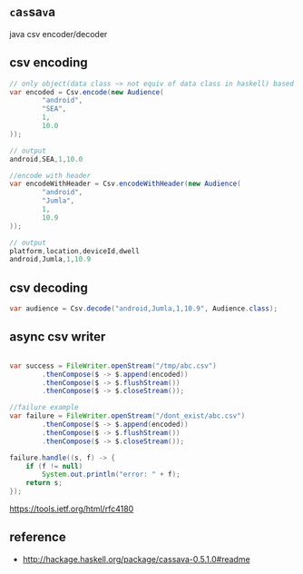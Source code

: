 `c`a`s`sa`v`a
------

java csv encoder/decoder

csv encoding
--

```java
// only object(data class ~> not equiv of data class in haskell) based encoding
var encoded = Csv.encode(new Audience(
        "android",
        "SEA",
        1,
        10.0
));

// output
android,SEA,1,10.0

//encode with header
var encodeWithHeader = Csv.encodeWithHeader(new Audience(
        "android",
        "Jumla",
        1,
        10.9
));

// output
platform,location,deviceId,dwell
android,Jumla,1,10.9
```

csv decoding
---------------

```java
var audience = Csv.decode("android,Jumla,1,10.9", Audience.class);
```

async csv writer
-----------

```java

var success = FileWriter.openStream("/tmp/abc.csv")
        .thenCompose($ -> $.append(encoded))
        .thenCompose($ -> $.flushStream())
        .thenCompose($ -> $.closeStream());

//failure example
var failure = FileWriter.openStream("/dont_exist/abc.csv")
        .thenCompose($ -> $.append(encoded))
        .thenCompose($ -> $.flushStream())
        .thenCompose($ -> $.closeStream());

failure.handle((s, f) -> {
    if (f != null)
        System.out.println("error: " + f);
    return s;
});
```

https://tools.ietf.org/html/rfc4180

reference
---

- http://hackage.haskell.org/package/cassava-0.5.1.0#readme